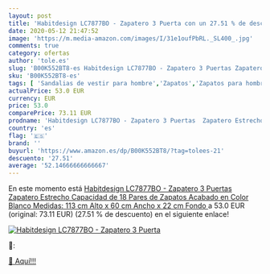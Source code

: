 ```yaml
---
layout: post
title: 'Habitdesign LC7877BO - Zapatero 3 Puerta con un 27.51 % de descuento'
date: 2020-05-12 21:47:52
image: 'https://m.media-amazon.com/images/I/31e1oufPbRL._SL400_.jpg'
comments: true
category: ofertas
author: 'tole.es'
slug: 'B00K552BT8-es Habitdesign LC7877BO - Zapatero 3 Puertas Zapatero...'
sku: 'B00K552BT8-es'
tags: [ 'Sandalias de vestir para hombre','Zapatos','Zapatos para hombre','Zapatos y complementos','zapatos', ]
actualPrice: 53.0 EUR
currency: EUR
price: 53.0
comparePrice: 73.11 EUR
prodname: 'Habitdesign LC7877BO - Zapatero 3 Puertas  Zapatero Estrecho Capacidad de 18 Pares de Zapatos  Acabado en Color Blanco  Medidas: 113 cm  Alto  x 60 cm  Ancho  x 22 cm  Fondo '
country: 'es'
flag: '🇪🇸'
brand: ''
buyurl: 'https://www.amazon.es/dp/B00K552BT8/?tag=tolees-21'
descuento: '27.51'
average: '52.14666666666667'
---
```


En este momento está [Habitdesign LC7877BO - Zapatero 3 Puertas  Zapatero Estrecho Capacidad de 18 Pares de Zapatos  Acabado en Color Blanco  Medidas: 113 cm  Alto  x 60 cm  Ancho  x 22 cm  Fondo ](https://www.amazon.es/dp/B00K552BT8/?tag=tolees-21) a 53.0 EUR (original: 73.11 EUR) (27.51 %  de descuento) en el siguiente enlace!

[![Habitdesign LC7877BO - Zapatero 3 Puerta](https://m.media-amazon.com/images/I/31e1oufPbRL._SL400_.jpg)](https://www.amazon.es/dp/B00K552BT8/?tag=tolees-21)

🔎:


[🛒 Aquí!!!](https://www.amazon.es/dp/B00K552BT8/?tag=tolees-21)
